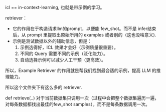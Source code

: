icl == in-context-learning, 也就是带示例的学习。

retriever：
  - 它的作用在于构造请求llm的prompt，以便能 few_shot。而不是 infer结束后，从 prompt 里提取出原始所用的 examples 或者别的（这也没啥意义).
  - 示例是测试数据以外的辅助信息，但是：
	1.	示例选得好，ICL 效果才会好（示例质量很重要）。
	2.	不同的 Query 需要不同的示例（泛化能力）。
	3.	自动选择示例可以减少人工干预（更高效）。

所以，Example Retriever 的作用就是帮我们找到最合适的示例，提高 LLM 的推理能力。

所以这个文件夹下有这么多的 retriever.

def retrieve(..) 对于当前数据集只调用一次（过程中会把整个数据集遍历一遍，对每条数据都找出最佳的few_shot samples），而不是每条数据调用一次。
